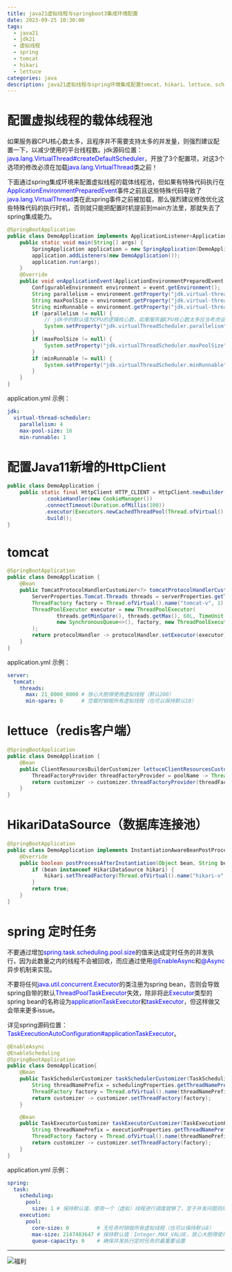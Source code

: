 ```yaml
---
title: java21虚拟线程与springboot3集成环境配置
date: 2023-09-25 10:30:00
tags:
  - java21
  - jdk21
  - 虚拟线程
  - spring
  - tomcat
  - hikari
  - lettuce
categories: java
description: java21虚拟线程与spring环境集成配置tomcat、hikari、lettuce、scheduler
---
```


# 配置虚拟线程的载体线程池

如果服务器CPU核心数太多，且程序并不需要支持太多的并发量，则强烈建议配置一下，以减少使用的平台线程数。jdk源码位置：<font color="blue">java.lang.VirtualThread#createDefaultScheduler</font>，开放了3个配置项，对这3个选项的修改必须在加载<font color="blue">java.lang.VirtualThread</font>类之前！

下面通过spring集成环境来配置虚拟线程的载体线程池，但如果有特殊代码执行在<font color="blue">ApplicationEnvironmentPreparedEvent</font>事件之前且这些特殊代码导致了<font color="blue">java.lang.VirtualThread</font>类在此spring事件之前被加载，那么强烈建议修改优化这些特殊代码的执行时机，否则就只能把配置时机提前到main方法里，那就失去了spring集成能力。

```java
@SpringBootApplication
public class DemoApplication implements ApplicationListener<ApplicationEnvironmentPreparedEvent> {
    public static void main(String[] args) {
        SpringApplication application = new SpringApplication(DemoApplication.class);
        application.addListeners(new DemoApplication());
        application.run(args);
    }
    @Override
    public void onApplicationEvent(ApplicationEnvironmentPreparedEvent event) {
        ConfigurableEnvironment environment = event.getEnvironment();
        String parallelism = environment.getProperty("jdk.virtual-thread-scheduler.parallelism");
        String maxPoolSize = environment.getProperty("jdk.virtual-thread-scheduler.max-pool-size");
        String minRunnable = environment.getProperty("jdk.virtual-thread-scheduler.min-runnable");
        if (parallelism != null) {
            // jdk中的默认值为CPU的逻辑核心数，如果服务器CPU核心数太多应当考虑设置下！
            System.setProperty("jdk.virtualThreadScheduler.parallelism", parallelism);
        }
        if (maxPoolSize != null) {
            System.setProperty("jdk.virtualThreadScheduler.maxPoolSize", maxPoolSize);
        }
        if (minRunnable != null) {
            System.setProperty("jdk.virtualThreadScheduler.minRunnable", minRunnable);
        }
    }
}
```
application.yml 示例：
```yaml
jdk:
  virtual-thread-scheduler:
    parallelism: 4
    max-pool-size: 16
    min-runnable: 1
```

# 配置Java11新增的HttpClient

```java
public class DemoApplication {
    public static final HttpClient HTTP_CLIENT = HttpClient.newBuilder()
            .cookieHandler(new CookieManager())
            .connectTimeout(Duration.ofMillis(100))
            .executor(Executors.newCachedThreadPool(Thread.ofVirtual().name("HttpClient-v", 1).factory()))
            .build();
}
```

# tomcat

```java
@SpringBootApplication
public class DemoApplication {
    @Bean
    public TomcatProtocolHandlerCustomizer<?> tomcatProtocolHandlerCustomizer(ServerProperties serverProperties) {
        ServerProperties.Tomcat.Threads threads = serverProperties.getTomcat().getThreads();
        ThreadFactory factory = Thread.ofVirtual().name("tomcat-v", 1).factory();
        ThreadPoolExecutor executor = new ThreadPoolExecutor(
                threads.getMinSpare(), threads.getMax(), 60L, TimeUnit.SECONDS,
                new SynchronousQueue<>(), factory, new ThreadPoolExecutor.AbortPolicy()
        );
        return protocolHandler -> protocolHandler.setExecutor(executor);
    }
}
```

application.yml 示例：

```yaml
server:
  tomcat:
    threads:
      max: 21_0000_0000 # 放心大胆得使用虚拟线程（默认200）
      min-spare: 0      # 空载时销毁所有虚拟线程（也可以保持默认10）
```

# lettuce（redis客户端）

```java
@SpringBootApplication
public class DemoApplication {
    @Bean
    public ClientResourcesBuilderCustomizer lettuceClientResourcesCustomizer() {
        ThreadFactoryProvider threadFactoryProvider = poolName -> Thread.ofVirtual().name(poolName + "-v", 1).factory();
        return customizer -> customizer.threadFactoryProvider(threadFactoryProvider);
    }
}
```

# HikariDataSource（数据库连接池）

```java
@SpringBootApplication
public class DemoApplication implements InstantiationAwareBeanPostProcessor{
    @Override
    public boolean postProcessAfterInstantiation(Object bean, String beanName) throws BeansException {
        if (bean instanceof HikariDataSource hikari) {
            hikari.setThreadFactory(Thread.ofVirtual().name("hikari-v", 1).factory());
        }
        return true;
    }
}
```

# spring 定时任务

不要通过增加<font color="blue">spring.task.scheduling.pool.size</font>的值来达成定时任务的并发执行，因为此数量之内的线程不会被回收，而应通过使用<font color="blue">@EnableAsync</font>和<font color="blue">@Async</font>异步机制来实现。

不要将任何<font color="blue">java.util.concurrent.Executor</font>的类注册为spring bean，否则会导致spring自带的默认<font color="blue">ThreadPoolTaskExecutor</font>失效，除非将此<font color="blue">Executor</font>类型的spring bean的名称设为<font color="blue">applicationTaskExecutor</font>和<font color="blue">taskExecutor</font>，但这样做又会带来更多issue。

详见spring源码位置：<font color="blue">TaskExecutionAutoConfiguration#applicationTaskExecutor</font>。

```java
@EnableAsync
@EnableScheduling
@SpringBootApplication
public class DemoApplication{
    @Bean
    public TaskSchedulerCustomizer taskSchedulerCustomizer(TaskSchedulingProperties schedulingProperties) {
        String threadNamePrefix = schedulingProperties.getThreadNamePrefix() + "v";
        ThreadFactory factory = Thread.ofVirtual().name(threadNamePrefix, 1).factory();
        return customizer -> customizer.setThreadFactory(factory);
    }

    @Bean
    public TaskExecutorCustomizer taskExecutorCustomizer(TaskExecutionProperties executionProperties) {
        String threadNamePrefix = executionProperties.getThreadNamePrefix() + "v";
        ThreadFactory factory = Thread.ofVirtual().name(threadNamePrefix, 1).factory();
        return customizer -> customizer.setThreadFactory(factory);
    }
}
```

application.yml 示例：

```yaml
spring:
  task:
    scheduling:
      pool:
        size: 1 # 保持默认值，使用一个（虚拟）线程进行调度就够了，至于并发问题则用异步机制来解决
    execution:
      pool:
        core-size: 0         # 无任务时销毁所有虚拟线程（也可以保持默认8）
        max-size: 2147483647 # 保持默认值：Integer.MAX_VALUE，放心大胆得使用虚拟线程
        queue-capacity: 0    # 确保并发执行定时任务的最重要设置
```


------
![福利](/images/骚图/三国杀/孙鲁班.jpg)


